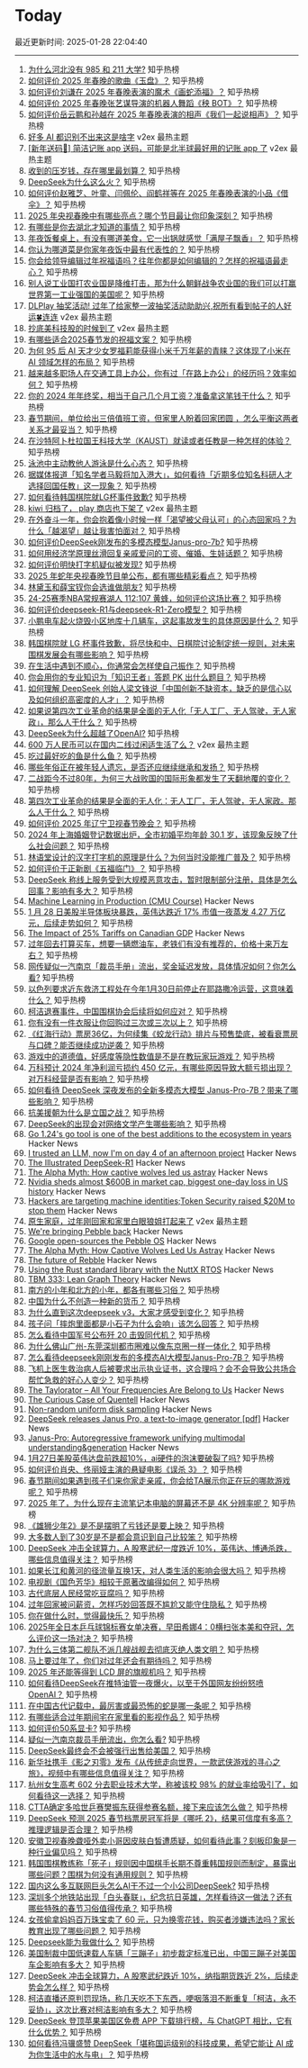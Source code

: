 # Today

最近更新时间: 2025-01-28 22:04:40

--- 
1. [为什么河北没有 985 和 211 大学?](https://www.zhihu.com/question/561529740) 知乎热榜
2. [如何评价 2025 年春晚的歌曲《玉盘》？](https://www.zhihu.com/question/10774652922) 知乎热榜
3. [如何评价刘谦在 2025 年春晚表演的魔术《画蛇添福》？](https://www.zhihu.com/question/10776233527) 知乎热榜
4. [如何评价 2025 年春晚张艺谋导演的机器人舞蹈《秧 BOT》？](https://www.zhihu.com/question/10774104655) 知乎热榜
5. [如何评价岳云鹏和孙越在 2025 年春晚表演的相声《我们一起说相声》？](https://www.zhihu.com/question/10770719958) 知乎热榜
6. [好多 AI 都识别不出来这是啥字](https://www.v2ex.com/t/1108191) v2ex 最热主题
7. [[新年送码🎉] 简洁记账 app 送码，可能是北半球最好用的记账 app 了](https://www.v2ex.com/t/1108178) v2ex 最热主题
8. [收到的压岁钱，存在哪里最划算？](https://www.zhihu.com/question/10193819668) 知乎热榜
9. [DeepSeek为什么这么火？](https://www.zhihu.com/question/10669728578) 知乎热榜
10. [如何评价赵雅芝、叶童、闫佩伦、阎鹤祥等在 2025 年春晚表演的小品《借伞》？](https://www.zhihu.com/question/10770665440) 知乎热榜
11. [2025 年央视春晚中有哪些亮点？哪个节目最让你印象深刻？](https://www.zhihu.com/question/10768392352) 知乎热榜
12. [有哪些是你去湖北才知道的事情？](https://www.zhihu.com/question/320941659) 知乎热榜
13. [年夜饭餐桌上，有没有哪道美食，它一出锅就感觉「满屋子飘香」？](https://www.zhihu.com/question/9755732066) 知乎热榜
14. [你认为哪道菜是你家年夜饭中最有代表性的？](https://www.zhihu.com/question/10071324067) 知乎热榜
15. [你会给领导编辑过年祝福语吗？往年你都是如何编辑的？怎样的祝福语最走心？](https://www.zhihu.com/question/10099624934) 知乎热榜
16. [别人说工业国打农业国是降维打击，那为什么朝鲜战争农业国的我们可以打赢世界第一工业强国的美国呢？](https://www.zhihu.com/question/10011345817) 知乎热榜
17. [DLPlay 抽奖活动! 过年了给家整一波抽奖活动助助兴,祝所有看到帖子的人好运🍀连连](https://www.v2ex.com/t/1108166) v2ex 最热主题
18. [抄底美科技股的时候到了](https://www.v2ex.com/t/1108157) v2ex 最热主题
19. [有哪些适合2025春节发的祝福文案？](https://www.zhihu.com/question/4938748234) 知乎热榜
20. [为何 95 后 AI 天才少女罗福莉能获得小米千万年薪的青睐？这体现了小米在 AI 领域怎样的布局？](https://www.zhihu.com/question/8261361359) 知乎热榜
21. [越来越多职场人在交通工具上办公，你有过「在路上办公」的经历吗？效率如何？](https://www.zhihu.com/question/10101976288) 知乎热榜
22. [你的 2024 年年终奖，相当于自己几个月工资？准备拿这笔钱干什么？](https://www.zhihu.com/question/10099663127) 知乎热榜
23. [春节期间，单位给出三倍值班工资，但家里人盼着回家团圆 ，怎么平衡这两者关系才最妥当？](https://www.zhihu.com/question/10099633610) 知乎热榜
24. [在沙特阿卜杜拉国王科技大学（KAUST）就读或者任教是一种怎样的体验？](https://www.zhihu.com/question/33274986) 知乎热榜
25. [泳池中主动教他人游泳是什么心态？](https://www.zhihu.com/question/34790651) 知乎热榜
26. [据媒体报道「知名学者马毅将加入港大」，如何看待「近期多位知名科研人才选择回国任教」这一现象？](https://www.zhihu.com/question/566587380) 知乎热榜
27. [如何看待韩国棋院就LG杯事件致歉?](https://www.zhihu.com/question/10744176556) 知乎热榜
28. [kiwi 归档了， play 商店也下架了](https://www.v2ex.com/t/1108151) v2ex 最热主题
29. [在外奋斗一年，你会抱着像小时候一样「渴望被父母认可」的心态回家吗？为什么「越渴望」越让我害怕面对？](https://www.zhihu.com/question/9650284785) 知乎热榜
30. [如何评价DeepSeek刚发布的多模态模型Janus-pro-7b?](https://www.zhihu.com/question/10723450802) 知乎热榜
31. [如何用经济学原理丝滑回复亲戚爱问的工资、催婚、生娃话题？](https://www.zhihu.com/question/10193626890) 知乎热榜
32. [如何评价明快打字机疑似被发现?](https://www.zhihu.com/question/10464174218) 知乎热榜
33. [2025 年蛇年央视春晚节目单公布，都有哪些精彩看点？](https://www.zhihu.com/question/10608982952) 知乎热榜
34. [林黛玉和薛宝钗你会选谁做朋友?](https://www.zhihu.com/question/9954882717) 知乎热榜
35. [24-25赛季NBA常规赛湖人 112:107 黄蜂，如何评价这场比赛？](https://www.zhihu.com/question/10742887556) 知乎热榜
36. [如何评价deepseek-R1与deepseek-R1-Zero模型？](https://www.zhihu.com/question/10175007563) 知乎热榜
37. [小鹏电车起火烧毁小区地库十几辆车，这起事故发生的具体原因是什么？](https://www.zhihu.com/question/10525159802) 知乎热榜
38. [韩国棋院就 LG 杯事件致歉，将尽快和中、日棋院讨论制定统一规则，对未来围棋发展会有哪些影响？](https://www.zhihu.com/question/10744126951) 知乎热榜
39. [在生活中遇到不顺心，你通常会怎样使自己振作？](https://www.zhihu.com/question/10126466806) 知乎热榜
40. [你会用你的专业知识为「知识王者」答题 PK 出什么题目？](https://www.zhihu.com/question/10618460331) 知乎热榜
41. [如何理解 DeepSeek 创始人梁文锋说「中国创新不缺资本，缺乏的是信心以及如何组织高密度的人才」？](https://www.zhihu.com/question/10697407514) 知乎热榜
42. [如果说第四次工业革命的结果是全面的无人化「无人工厂、无人驾驶，无人家政」，那么人干什么？](https://www.zhihu.com/question/646858416) 知乎热榜
43. [DeepSeek为什么超越了OpenAI?](https://www.zhihu.com/question/10714706736) 知乎热榜
44. [600 万人民币可以在国内二线过闲适生活了么？](https://www.v2ex.com/t/1108150) v2ex 最热主题
45. [吃过最好吃的鱼是什么鱼？](https://www.zhihu.com/question/334848608) 知乎热榜
46. [哪些年俗正在被年轻人遗忘，是否还应继续继承和发扬？](https://www.zhihu.com/question/10083302843) 知乎热榜
47. [二战距今不过80年，为何三大战败国的国际形象都发生了天翻地覆的变化？](https://www.zhihu.com/question/10304150547) 知乎热榜
48. [第四次工业革命的结果是全面的无人化：无人工厂，无人驾驶，无人家政。那么人干什么？](https://www.zhihu.com/question/646858416) 知乎热榜
49. [如何评价 2025 年辽宁卫视春节晚会？](https://www.zhihu.com/question/10701248623) 知乎热榜
50. [2024 年上海婚姻登记数据出炉，全市初婚平均年龄 30.1 岁，该现象反映了什么社会问题？](https://www.zhihu.com/question/10592736092) 知乎热榜
51. [林语堂设计的汉字打字机的原理是什么？为何当时没能推广普及？](https://www.zhihu.com/question/27060526) 知乎热榜
52. [如何评价于正新剧《五福临门》？](https://www.zhihu.com/question/10543590015) 知乎热榜
53. [DeepSeek 称线上服务受到大规模恶意攻击，暂时限制部分注册，具体是怎么回事？影响有多大？](https://www.zhihu.com/question/10738460595) 知乎热榜
54. [Machine Learning in Production (CMU Course)](https://mlip-cmu.github.io/s2025/) Hacker News
55. [1 月 28 日美股半导体板块暴跌，英伟达跌近 17% 市值一夜蒸发 4.27 万亿元，后续走势如何？](https://www.zhihu.com/question/10737601618) 知乎热榜
56. [The Impact of 25% Tariffs on Canadian GDP](https://stephaniekelton.substack.com/p/the-impact-of-25-tariffs-on-canadian) Hacker News
57. [过年回去打算买车，想要一辆燃油车，老铁们有没有推荐的，价格十来万左右？](https://www.zhihu.com/question/9052564376) 知乎热榜
58. [网传疑似一汽南京「裁员手册」流出，奖金延迟发放，具体情况如何？你怎么看?](https://www.zhihu.com/question/10333647735) 知乎热榜
59. [以色列要求近东救济工程处在今年1月30日前停止在耶路撒冷运营，这意味着什么？](https://www.zhihu.com/question/10586245415) 知乎热榜
60. [柯洁退赛事件，中国围棋协会后续将如何应对？](https://www.zhihu.com/question/10402641966) 知乎热榜
61. [你有没有一件衣服让你回购过三次或三次以上？](https://www.zhihu.com/question/645985594) 知乎热榜
62. [《红海行动》票房36亿，为何续集《蛟龙行动》排片与预售垫底，被看衰票房与口碑？能否继续成功逆袭？](https://www.zhihu.com/question/10393929161) 知乎热榜
63. [游戏中的道德值，好感度等隐性数值是不是在教玩家玩游戏？](https://www.zhihu.com/question/10565193181) 知乎热榜
64. [万科预计 2024 年净利润亏损约 450 亿元，有哪些原因导致大额亏损出现？对万科经营是否有影响？](https://www.zhihu.com/question/10698429294) 知乎热榜
65. [如何看待 DeepSeek 深夜发布的全新多模态大模型 Janus-Pro-7B？带来了哪些影响？](https://www.zhihu.com/question/10723192745) 知乎热榜
66. [抗美援朝为什么是立国之战？](https://www.zhihu.com/question/633214743) 知乎热榜
67. [DeepSeek的出现会对网络文学产生哪些影响？](https://www.zhihu.com/question/10702673242) 知乎热榜
68. [Go 1.24's go tool is one of the best additions to the ecosystem in years](https://www.jvt.me/posts/2025/01/27/go-tools-124/) Hacker News
69. [I trusted an LLM, now I'm on day 4 of an afternoon project](https://nemo.foo/blog/day-4-of-an-afternoon-project) Hacker News
70. [The Illustrated DeepSeek-R1](https://newsletter.languagemodels.co/p/the-illustrated-deepseek-r1) Hacker News
71. [The Alpha Myth: How captive wolves led us astray](https://anthonydavidadams.substack.com/p/the-alpha-myth-how-captive-wolves) Hacker News
72. [Nvidia sheds almost $600B in market cap, biggest one-day loss in US history](https://www.cnbc.com/2025/01/27/nvidia-sheds-almost-600-billion-in-market-cap-biggest-drop-ever.html) Hacker News
73. [Hackers are targeting machine identities;Token Security raised $20M to stop them](https://techcrunch.com/2025/01/27/hackers-are-targeting-machine-identities-token-security-just-raised-20m-to-stop-them/) Hacker News
74. [原生家庭，过年刚回家和家里白眼狼姐打起来了](https://www.v2ex.com/t/1108137) v2ex 最热主题
75. [We're bringing Pebble back](https://repebble.com/) Hacker News
76. [Google open-sources the Pebble OS](https://opensource.googleblog.com/2025/01/see-code-that-powered-pebble-smartwatches.html) Hacker News
77. [The Alpha Myth: How Captive Wolves Led Us Astray](https://anthonydavidadams.substack.com/p/the-alpha-myth-how-captive-wolves) Hacker News
78. [The future of Rebble](https://rebble.io/2025/01/27/the-future-of-rebble.html) Hacker News
79. [Using the Rust standard library with the NuttX RTOS](https://lupyuen.org/articles/rust7.html) Hacker News
80. [TBM 333: Lean Graph Theory](https://cutlefish.substack.com/p/tbm-333-lean-graph-theory) Hacker News
81. [南方的小年和北方的小年，都各有哪些习俗？](https://www.zhihu.com/question/9767133336) 知乎热榜
82. [中国为什么不创造一种新的货币？](https://www.zhihu.com/question/10064539206) 知乎热榜
83. [为什么直到这次deepseek v3，大家才感受到变化？](https://www.zhihu.com/question/10653264073) 知乎热榜
84. [孩子问「摔炮里面都是小石子为什么会响」该怎么回答？](https://www.zhihu.com/question/10381552153) 知乎热榜
85. [怎么看待中国军号公布歼 20 击毁同代机？](https://www.zhihu.com/question/667342670) 知乎热榜
86. [为什么佛山广州-东莞深圳都市圈难以像东京圈一样一体化？](https://www.zhihu.com/question/626067308) 知乎热榜
87. [怎么看待deepseek刚刚发布的多模态AI大模型Janus-Pro-7B？](https://www.zhihu.com/question/10723192745) 知乎热榜
88. [飞机上医生救治病人后被要求出示执业证书，这合理吗？会不会导致公共场合帮忙急救的好心人变少？](https://www.zhihu.com/question/10683598634) 知乎热榜
89. [The Taylorator – All Your Frequencies Are Belong to Us](https://www.scd31.com/posts/taylorator) Hacker News
90. [The Curious Case of Quentell](https://blog.startifact.com/posts/the-curious-case-of-quentell/) Hacker News
91. [Non-random uniform disk sampling](https://victorpoughon.fr/non-random-uniform-disk-sampling/) Hacker News
92. [DeepSeek releases Janus Pro, a text-to-image generator [pdf]](https://github.com/deepseek-ai/Janus/blob/main/janus_pro_tech_report.pdf) Hacker News
93. [Janus-Pro: Autoregressive framework unifying multimodal understanding&generation](https://huggingface.co/deepseek-ai/Janus-Pro-7B) Hacker News
94. [1月27日美股英伟达盘前跌超10%，ai硬件的泡沫要破裂了吗?](https://www.zhihu.com/question/10700344033) 知乎热榜
95. [如何评价肖央、佟丽娅主演的悬疑电影《误杀 3》？](https://www.zhihu.com/question/8022975790) 知乎热榜
96. [春节期间如果遇到孩子们来你家走亲戚，你会给TA展示你正在玩的哪款游戏呢？](https://www.zhihu.com/question/10702588242) 知乎热榜
97. [2025 年了，为什么现在主流笔记本电脑的屏幕还不是 4K 分辨率呢？](https://www.zhihu.com/question/9929400255) 知乎热榜
98. [《雄狮少年2》是不是摆明了亏钱还是要上映？](https://www.zhihu.com/question/6943151190) 知乎热榜
99. [大多数人到了30岁是不是都会意识到自己比较笨？](https://www.zhihu.com/question/9428411658) 知乎热榜
100. [DeepSeek 冲击全球算力，A 股寒武纪一度跌近 10%，英伟达、博通杀跌，哪些信息值得关注？](https://www.zhihu.com/question/10679070766) 知乎热榜
101. [如果长江和黄河的径流量互换1天，对人类生活的影响会很大吗？](https://www.zhihu.com/question/627231804) 知乎热榜
102. [电视剧《国色芳华》相较于原著改编得如何？](https://www.zhihu.com/question/8981661406) 知乎热榜
103. [古代底层人民经常吃豆腐吗？](https://www.zhihu.com/question/509731422) 知乎热榜
104. [过年回家被问薪资，怎样巧妙回答既不尴尬又能守住隐私？](https://www.zhihu.com/question/10584395531) 知乎热榜
105. [你在做什么时，觉得最快乐？](https://www.zhihu.com/question/660922011) 知乎热榜
106. [2025年全日本乒乓球锦标赛女单决赛，早田希娜4：0横扫张本美和夺冠，怎么评价这一场对决？](https://www.zhihu.com/question/10601010665) 知乎热榜
107. [为什么三体第二舰队不派几艘战舰去彻底灭绝人类文明？](https://www.zhihu.com/question/8342504670) 知乎热榜
108. [马上要过年了，你们对过年还会有期待吗？](https://www.zhihu.com/question/8588071276) 知乎热榜
109. [2025 年还能等得到 LCD 屏的旗舰机吗？](https://www.zhihu.com/question/9431408601) 知乎热榜
110. [如何看待DeepSeek在推特油管一夜爆火，以至于外国网友纷纷怒喷OpenAI？](https://www.zhihu.com/question/10621583864) 知乎热榜
111. [在中国古代记载中，最厉害或最恐怖的蛇是哪一条呢？](https://www.zhihu.com/question/9977591017) 知乎热榜
112. [有哪些适合过年期间宅在家里看的影视作品？](https://www.zhihu.com/question/10603716565) 知乎热榜
113. [如何评价50系显卡?](https://www.zhihu.com/question/9155824275) 知乎热榜
114. [疑似一汽南京裁员手册流出，你怎么看?](https://www.zhihu.com/question/10333647735) 知乎热榜
115. [DeepSeek最终会不会被强行出售给美国？](https://www.zhihu.com/question/10606867681) 知乎热榜
116. [新华社携手《影之刃零》发布《从传统走向世界，一款武侠游戏的寻心之旅》，视频中有哪些信息值得关注？](https://www.zhihu.com/question/10620006729) 知乎热榜
117. [杭州女生高考 602 分去职业技术大学，称被该校 98% 的就业率给吸引了，如何看待这一选择？](https://www.zhihu.com/question/662342256) 知乎热榜
118. [CTTA确定多哈世乒赛樊振东获得参赛名额，接下来应该怎么做？](https://www.zhihu.com/question/10625559113) 知乎热榜
119. [DeepSeek 预测 2025 春节档票房冠军将是《哪吒 2》，结果可信度有多高？推理逻辑是否合理？](https://www.zhihu.com/question/10685003200) 知乎热榜
120. [安徽卫视春晚聋哑外卖小哥因皮肤白皙遭质疑，如何看待此事？刻板印象是一种行业偏见吗？](https://www.zhihu.com/question/10615828831) 知乎热榜
121. [韩国围棋教练称「死子」规则因中国棋手长期不尊重韩国规则而制定，暴露出哪些问题？围棋为何没有通用规则？](https://www.zhihu.com/question/10694360662) 知乎热榜
122. [国内这么多互联网巨头怎么AI干不过一个小公司DeepSeek?](https://www.zhihu.com/question/10664846993) 知乎热榜
123. [深圳多个地铁站出现「白头春联」，纪念抗日英雄，怎样看待这一做法？还有哪些特殊的春节习俗值得传承？](https://www.zhihu.com/question/10592268941) 知乎热榜
124. [女孩偷拿妈妈百万珠宝卖了 60 元，只为换零花钱，购买者涉嫌违法吗？家长教育出现了哪些问题？](https://www.zhihu.com/question/10512557516) 知乎热榜
125. [Deepseek能为我做什么？](https://www.zhihu.com/question/9461620400) 知乎热榜
126. [美国制裁中国低速载人车辆「三蹦子」初步裁定标准已出，中国三蹦子对美国车企影响有多大？](https://www.zhihu.com/question/10664696998) 知乎热榜
127. [DeepSeek 冲击全球算力，A 股寒武纪跌近 10%，纳指期货跌近 2%，后续走势会怎么样？](https://www.zhihu.com/question/10672632484) 知乎热榜
128. [柯洁直播还原判罚现场，称几天吃不下东西，哽咽落泪不断重复「柯洁，永不妥协」，这次比赛对柯洁影响有多大？](https://www.zhihu.com/question/10664355691) 知乎热榜
129. [DeepSeek 登顶苹果美国区免费 APP 下载排行榜，与 ChatGPT 相比，它有什么优势？](https://www.zhihu.com/question/10669048245) 知乎热榜
130. [如何看待冯骥盛赞 DeepSeek「堪称国运级别的科技成果，希望它能让 AI 成为你生活中的水与电」？](https://www.zhihu.com/question/10657018877) 知乎热榜
